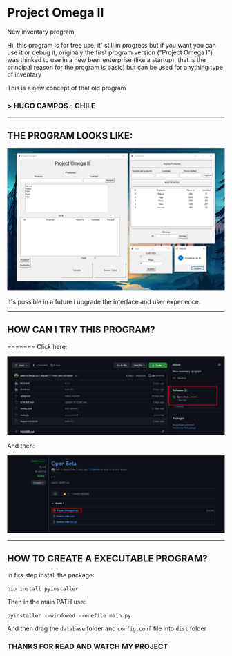 # Project Omega II
New inventary program

Hi, this program is for free use, it' still in progress but if you want you can use it or debug it, originaly the first program version ("Project Omega I") was thinked to use in a new beer enterprise (like a startup), that is the principal reason for the program is basic) but can be used for anything type of inventary

This is a new concept of that old program


### > HUGO CAMPOS - CHILE

----

## THE PROGRAM LOOKS LIKE:

![image](README/Screenshot_1.png)

It's possible in a future i upgrade the interface and user experience.

----

## HOW CAN I TRY THIS PROGRAM?

=======
Click here:

![image](README/Screenshot_2.png)

And then:

![image](README/Screenshot_3.png)

----

## HOW TO CREATE A EXECUTABLE PROGRAM?

In firs step install the package:

```pip install pyinstaller```

Then in the main PATH use:

```pyinstaller --windowed --onefile main.py```

And then drag the ```database``` folder and ```config.conf``` file into ```dist``` folder

### THANKS FOR READ AND WATCH MY PROJECT

